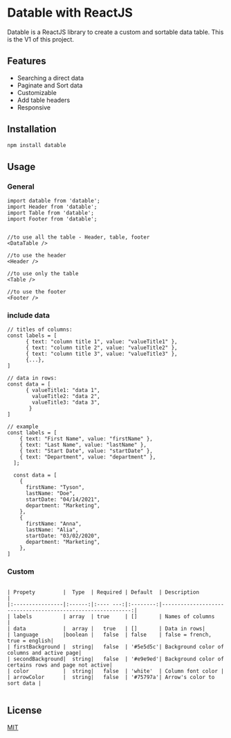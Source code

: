 # Datable with ReactJS

Datable is a ReactJS library to create a custom and sortable data table. This is the V1 of this project. 

## Features

   - Searching a direct data
   - Paginate and Sort data
   - Customizable
   - Add table headers
   - Responsive


## Installation

```bash
npm install datable
```

## Usage

### General
```reactJS
import datable from 'datable';
import Header from 'datable';
import Table from 'datable';
import Footer from 'datable';


//to use all the table - Header, table, footer 
<DataTable />

//to use the header
<Header />

//to use only the table
<Table />

//to use the footer
<Footer />
```

### include data

```
// titles of columns:
const labels = [ 
      { text: "column title 1", value: "valueTitle1" },
      { text: "column title 2", value: "valueTitle2" },
      { text: "column title 3", value: "valueTitle3" },
      {...},
]

// data in rows:
const data = [ 
      { valueTitle1: "data 1",
        valueTitle2: "data 2",
        valueTitle3: "data 3",
       }
]

// example
const labels = [
    { text: "First Name", value: "firstName" },
    { text: "Last Name", value: "lastName" },
    { text: "Start Date", value: "startDate" },
    { text: "Department", value: "department" },
  ];
  
  const data = [
    {
      firstName: "Tyson",
      lastName: "Doe",
      startDate: "04/14/2021",
      department: "Marketing",
    },
    {
      firstName: "Anna",
      lastName: "Alia",
      startDate: "03/02/2020",
      department: "Marketing",
    },
]

```
### Custom 

```

| Propety         |  Type  | Required | Default  | Description                                                 |
|:----------------|:------:|:---- ---:|:--------:|------------------------------------------------------------:|
| labels          | array  | true     | []       | Names of columns                                            |
| data            |  array |   true   | []       | Data in rows|
| language        |boolean |   false  | false    | false = french, true = english|
| firstBackground |  string|   false  | '#5e5d5c'| Background color of columns and active page|
| secondBackground|  string|   false  | '#e9e9ed'| Background color of certains rows and page not active|
| color           |  string|   false  | 'white'  | Column font color |
| arrowColor      |  string|   false  | '#75797a'| Arrow's color to sort data |


```


## License

[MIT](https://choosealicense.com/licenses/mit/)